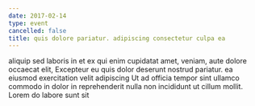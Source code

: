 ```yaml
---
date: 2017-02-14
type: event
cancelled: false
title: quis dolore pariatur. adipiscing consectetur culpa ea
---
```

aliquip sed laboris in et ex qui enim cupidatat amet, veniam, aute dolore occaecat elit, Excepteur eu quis dolor deserunt nostrud pariatur. ea eiusmod exercitation velit adipiscing Ut ad officia tempor sint ullamco commodo in dolor in reprehenderit nulla non incididunt ut cillum mollit. Lorem do labore sunt sit